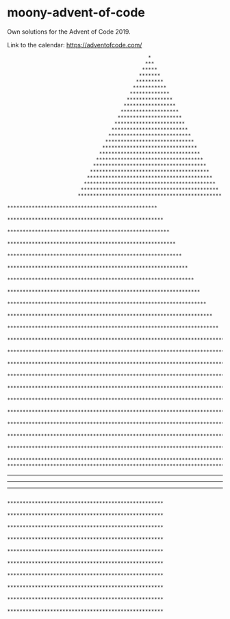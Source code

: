 # moony-advent-of-code
Own solutions for the Advent of Code 2019.

Link to the calendar: https://adventofcode.com/

                                                  *
                                                 ***
                                                *****
                                               *******
                                              *********
                                             ***********
                                            *************
                                           ***************
                                          *****************
                                         *******************
                                        *********************
                                       ***********************
                                      *************************
                                     ***************************
                                    *****************************
                                   *******************************
                                  *********************************
                                 ***********************************
                                *************************************
                               ***************************************
                              *****************************************
                             *******************************************
                            *********************************************
                           ***********************************************
                          *************************************************
                         ***************************************************
                        *****************************************************
                       *******************************************************
                      *********************************************************
                     ***********************************************************
                    *************************************************************
                   ***************************************************************
                  *****************************************************************
                 *******************************************************************
                *********************************************************************
               ***********************************************************************
              *************************************************************************
             ***************************************************************************
            *****************************************************************************
           *******************************************************************************
          *********************************************************************************
         ***********************************************************************************
        *************************************************************************************
       ***************************************************************************************
      *****************************************************************************************
     *******************************************************************************************
    *********************************************************************************************
   ***********************************************************************************************
  *************************************************************************************************
 ***************************************************************************************************
                         ***************************************************
                         ***************************************************
                         ***************************************************
                         ***************************************************
                         ***************************************************
                         ***************************************************
                         ***************************************************
                         ***************************************************
                         ***************************************************
                         ***************************************************
